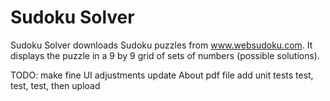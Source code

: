 #  Sudoku Solver

Sudoku Solver downloads Sudoku puzzles from www.websudoku.com.  It displays the puzzle in a 9 by 9 grid of sets of numbers (possible solutions).

TODO:
    make fine UI adjustments
    update About pdf file
    add unit tests
    test, test, test, then upload
